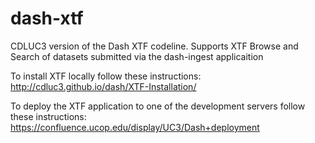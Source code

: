 dash-xtf
========

 CDLUC3 version of the Dash XTF codeline.  Supports XTF Browse and Search of datasets submitted via the dash-ingest applicaition

To install XTF locally follow these instructions:  http://cdluc3.github.io/dash/XTF-Installation/

To deploy the XTF application to one of the development servers follow these instructions:
https://confluence.ucop.edu/display/UC3/Dash+deployment

